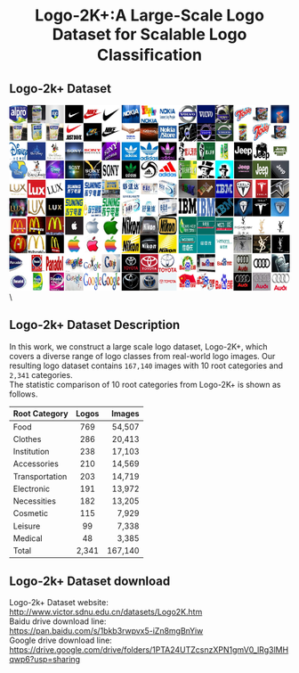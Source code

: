 # <p align="center"> Logo-2K+:A Large-Scale Logo Dataset for Scalable Logo Classiﬁcation </p>

## Logo-2k+ Dataset
![example](logo/example.png)\

## Logo-2k+ Dataset Description
In this work, we construct a large scale logo dataset, Logo-2K+, which covers a diverse range of logo classes from real-world logo images.
Our resulting logo dataset contains `167,140` images with 10 root categories and `2,341` categories. \
The statistic comparison of 10 root categories from Logo-2K+ is shown as follows. 

| Root Category        | Logos           | Images  |
| ------------- |:-------------:| -----:|
| Food          |    769        | 54,507 |
| Clothes       |    286        | 20,413 |
| Institution   |    238        | 17,103 |
| Accessories   |    210        | 14,569 |
|Transportation |    203        | 14,719 |
|Electronic     |    191        | 13,972 |
|Necessities    |    182        | 13,205 |
|Cosmetic       |    115        |  7,929 |
|Leisure        |    99         |  7,338 |
|Medical        |    48         |  3,385 |
|Total          |    2,341      |167,140 | 

## Logo-2k+ Dataset download
Logo-2k+ Dataset website: \
http://www.victor.sdnu.edu.cn/datasets/Logo2K.htm \
Baidu drive download line: \
https://pan.baidu.com/s/1bkb3rwpvx5-iZn8mgBnYiw \
Google drive download line: \
https://drive.google.com/drive/folders/1PTA24UTZcsnzXPN1gmV0_lRg3lMHqwp6?usp=sharing 

